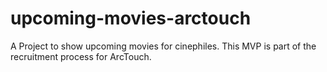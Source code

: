# upcoming-movies-arctouch
A Project to show upcoming movies for cinephiles. This MVP is part of the recruitment process for ArcTouch.
